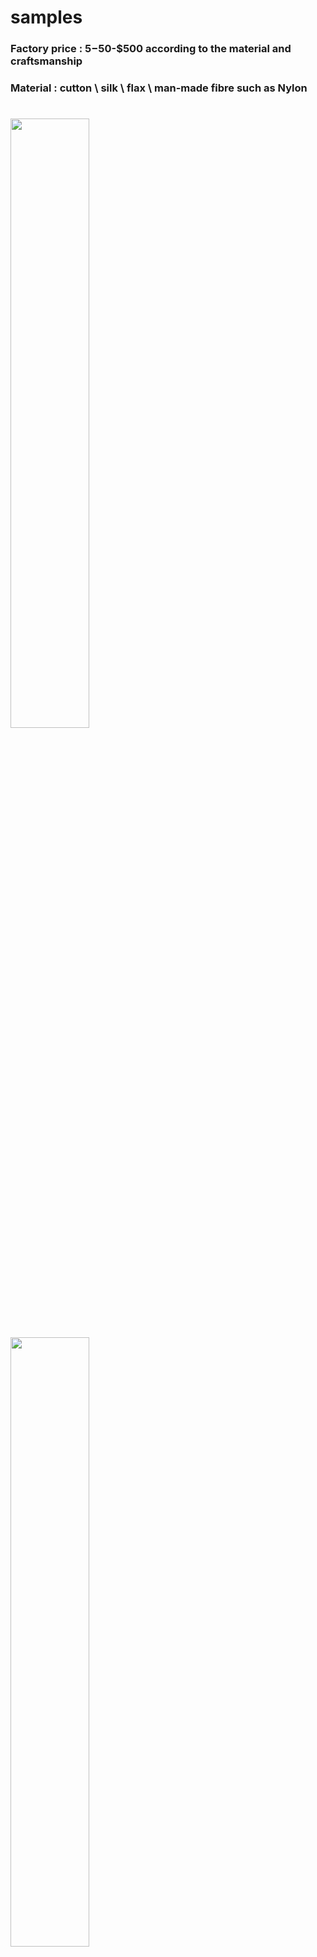 # samples
### Factory price :  $5-$50-$500 according to the material and craftsmanship
### Material : cutton \ silk \ flax \ man-made fibre such as Nylon
#
<img src="https://github.com/buaashupan/clothing/blob/main/skirt/1.jpg" style="width:50%;height:50%;"/>
<img src="https://github.com/buaashupan/clothing/blob/main/skirt/2.jpg" style="width:50%;height:50%;"/>
<img src="https://github.com/buaashupan/clothing/blob/main/skirt/3.jpg" style="width:50%;height:50%;"/>
<img src="https://github.com/buaashupan/clothing/blob/main/skirt/4.jpg" style="width:50%;height:50%;"/>
<img src="https://github.com/buaashupan/clothing/blob/main/skirt/5.jpg" style="width:50%;height:50%;"/>
<img src="https://github.com/buaashupan/clothing/blob/main/skirt/6.jpg" style="width:50%;height:50%;"/>
<img src="https://github.com/buaashupan/clothing/blob/main/skirt/7.jpg" style="width:50%;height:50%;"/>
<img src="https://github.com/buaashupan/clothing/blob/main/skirt/8.jpg" style="width:50%;height:50%;"/>
<img src="https://github.com/buaashupan/clothing/blob/main/skirt/9.jpg" style="width:50%;height:50%;"/>
<img src="https://github.com/buaashupan/clothing/blob/main/skirt/10.jpg" style="width:50%;height:50%;"/>
<img src="https://github.com/buaashupan/clothing/blob/main/skirt/11.jpg" style="width:50%;height:50%;"/>
<img src="https://github.com/buaashupan/clothing/blob/main/skirt/12.jpg" style="width:50%;height:50%;"/>
<img src="https://github.com/buaashupan/clothing/blob/main/skirt/13.jpg" style="width:50%;height:50%;"/>
<img src="https://github.com/buaashupan/clothing/blob/main/skirt/14.jpg" style="width:50%;height:50%;"/>
<img src="https://github.com/buaashupan/clothing/blob/main/skirt/15.jpg" style="width:50%;height:50%;"/>
<img src="https://github.com/buaashupan/clothing/blob/main/skirt/16.jpg" style="width:50%;height:50%;"/>
<img src="https://github.com/buaashupan/clothing/blob/main/skirt/17.jpg" style="width:50%;height:50%;"/>
<img src="https://github.com/buaashupan/clothing/blob/main/skirt/18.jpg" style="width:50%;height:50%;"/>
<img src="https://github.com/buaashupan/clothing/blob/main/skirt/19.jpg" style="width:50%;height:50%;"/>
<img src="https://github.com/buaashupan/clothing/blob/main/skirt/20.jpg" style="width:50%;height:50%;"/>
<img src="https://github.com/buaashupan/clothing/blob/main/skirt/21.jpg" style="width:50%;height:50%;"/>
<img src="https://github.com/buaashupan/clothing/blob/main/skirt/22.jpg" style="width:50%;height:50%;"/>
<img src="https://github.com/buaashupan/clothing/blob/main/skirt/23.jpg" style="width:50%;height:50%;"/>
<img src="https://github.com/buaashupan/clothing/blob/main/skirt/24.jpg" style="width:50%;height:50%;"/>
<img src="https://github.com/buaashupan/clothing/blob/main/skirt/25.jpg" style="width:50%;height:50%;"/>
<img src="https://github.com/buaashupan/clothing/blob/main/skirt/26.jpg" style="width:50%;height:50%;"/>
<img src="https://github.com/buaashupan/clothing/blob/main/skirt/27.jpg" style="width:50%;height:50%;"/>
<img src="https://github.com/buaashupan/clothing/blob/main/skirt/28.jpg" style="width:50%;height:50%;"/>
<img src="https://github.com/buaashupan/clothing/blob/main/skirt/29.jpg" style="width:50%;height:50%;"/>
<img src="https://github.com/buaashupan/clothing/blob/main/skirt/30.jpg" style="width:50%;height:50%;"/>
<img src="https://github.com/buaashupan/clothing/blob/main/skirt/31.jpg" style="width:50%;height:50%;"/>
<img src="https://github.com/buaashupan/clothing/blob/main/skirt/32.jpg" style="width:50%;height:50%;"/>
<img src="https://github.com/buaashupan/clothing/blob/main/skirt/33.jpg" style="width:50%;height:50%;"/>
<img src="https://github.com/buaashupan/clothing/blob/main/skirt/34.jpg" style="width:50%;height:50%;"/>
<img src="https://github.com/buaashupan/clothing/blob/main/skirt/35.jpg" style="width:50%;height:50%;"/>
<img src="https://github.com/buaashupan/clothing/blob/main/skirt/36.jpg" style="width:50%;height:50%;"/>
<img src="https://github.com/buaashupan/clothing/blob/main/skirt/37.jpg" style="width:50%;height:50%;"/>
<img src="https://github.com/buaashupan/clothing/blob/main/skirt/38.jpg" style="width:50%;height:50%;"/>
<img src="https://github.com/buaashupan/clothing/blob/main/skirt/39.jpg" style="width:50%;height:50%;"/>
<img src="https://github.com/buaashupan/clothing/blob/main/skirt/40.jpg" style="width:50%;height:50%;"/>
<img src="https://github.com/buaashupan/clothing/blob/main/skirt/41.jpg" style="width:50%;height:50%;"/>
<img src="https://github.com/buaashupan/clothing/blob/main/skirt/42.jpg" style="width:50%;height:50%;"/>
<img src="https://github.com/buaashupan/clothing/blob/main/skirt/43.jpg" style="width:50%;height:50%;"/>
<img src="https://github.com/buaashupan/clothing/blob/main/skirt/44.jpg" style="width:50%;height:50%;"/>
<img src="https://github.com/buaashupan/clothing/blob/main/skirt/45.jpg" style="width:50%;height:50%;"/>
<img src="https://github.com/buaashupan/clothing/blob/main/skirt/46.jpg" style="width:50%;height:50%;"/>
<img src="https://github.com/buaashupan/clothing/blob/main/skirt/47.jpg" style="width:50%;height:50%;"/>
<img src="https://github.com/buaashupan/clothing/blob/main/skirt/48.jpg" style="width:50%;height:50%;"/>
<img src="https://github.com/buaashupan/clothing/blob/main/skirt/49.jpg" style="width:50%;height:50%;"/>
<img src="https://github.com/buaashupan/clothing/blob/main/skirt/50.jpg" style="width:50%;height:50%;"/>
<img src="https://github.com/buaashupan/clothing/blob/main/skirt/51.jpg" style="width:50%;height:50%;"/>
<img src="https://github.com/buaashupan/clothing/blob/main/skirt/52.jpg" style="width:50%;height:50%;"/>
<img src="https://github.com/buaashupan/clothing/blob/main/skirt/53.jpg" style="width:50%;height:50%;"/>
<img src="https://github.com/buaashupan/clothing/blob/main/skirt/54.jpg" style="width:50%;height:50%;"/>
<img src="https://github.com/buaashupan/clothing/blob/main/skirt/55.jpg" style="width:50%;height:50%;"/>
<img src="https://github.com/buaashupan/clothing/blob/main/skirt/56.jpg" style="width:50%;height:50%;"/>
<img src="https://github.com/buaashupan/clothing/blob/main/skirt/57.jpg" style="width:50%;height:50%;"/>
<img src="https://github.com/buaashupan/clothing/blob/main/skirt/58.jpg" style="width:50%;height:50%;"/>
<img src="https://github.com/buaashupan/clothing/blob/main/skirt/59.jpg" style="width:50%;height:50%;"/>
<img src="https://github.com/buaashupan/clothing/blob/main/skirt/60.jpg" style="width:50%;height:50%;"/>
<img src="https://github.com/buaashupan/clothing/blob/main/skirt/61.jpg" style="width:50%;height:50%;"/>
<img src="https://github.com/buaashupan/clothing/blob/main/skirt/62.jpg" style="width:50%;height:50%;"/>
<img src="https://github.com/buaashupan/clothing/blob/main/skirt/63.jpg" style="width:50%;height:50%;"/>
<img src="https://github.com/buaashupan/clothing/blob/main/skirt/64.jpg" style="width:50%;height:50%;"/>
<img src="https://github.com/buaashupan/clothing/blob/main/skirt/65.jpg" style="width:50%;height:50%;"/>
<img src="https://github.com/buaashupan/clothing/blob/main/skirt/66.jpg" style="width:50%;height:50%;"/>
<img src="https://github.com/buaashupan/clothing/blob/main/skirt/67.jpg" style="width:50%;height:50%;"/>
<img src="https://github.com/buaashupan/clothing/blob/main/skirt/68.jpg" style="width:50%;height:50%;"/>
<img src="https://github.com/buaashupan/clothing/blob/main/skirt/69.jpg" style="width:50%;height:50%;"/>
<img src="https://github.com/buaashupan/clothing/blob/main/skirt/70.jpg" style="width:50%;height:50%;"/>
<img src="https://github.com/buaashupan/clothing/blob/main/skirt/71.jpg" style="width:50%;height:50%;"/>
<img src="https://github.com/buaashupan/clothing/blob/main/skirt/72.jpg" style="width:50%;height:50%;"/>
<img src="https://github.com/buaashupan/clothing/blob/main/skirt/73.jpg" style="width:50%;height:50%;"/>
<img src="https://github.com/buaashupan/clothing/blob/main/skirt/74.jpg" style="width:50%;height:50%;"/>
<img src="https://github.com/buaashupan/clothing/blob/main/skirt/75.jpg" style="width:50%;height:50%;"/>
<img src="https://github.com/buaashupan/clothing/blob/main/skirt/76.jpg" style="width:50%;height:50%;"/>
<img src="https://github.com/buaashupan/clothing/blob/main/skirt/77.jpg" style="width:50%;height:50%;"/>
<img src="https://github.com/buaashupan/clothing/blob/main/skirt/78.jpg" style="width:50%;height:50%;"/>
<img src="https://github.com/buaashupan/clothing/blob/main/skirt/79.jpg" style="width:50%;height:50%;"/>
<img src="https://github.com/buaashupan/clothing/blob/main/skirt/80.jpg" style="width:50%;height:50%;"/>
<img src="https://github.com/buaashupan/clothing/blob/main/skirt/81.jpg" style="width:50%;height:50%;"/>
<img src="https://github.com/buaashupan/clothing/blob/main/skirt/82.jpg" style="width:50%;height:50%;"/>
<img src="https://github.com/buaashupan/clothing/blob/main/skirt/83.jpg" style="width:50%;height:50%;"/>
<img src="https://github.com/buaashupan/clothing/blob/main/skirt/84.jpg" style="width:50%;height:50%;"/>
<img src="https://github.com/buaashupan/clothing/blob/main/skirt/85.jpg" style="width:50%;height:50%;"/>
<img src="https://github.com/buaashupan/clothing/blob/main/skirt/86.jpg" style="width:50%;height:50%;"/>
<img src="https://github.com/buaashupan/clothing/blob/main/skirt/87.jpg" style="width:50%;height:50%;"/>
<img src="https://github.com/buaashupan/clothing/blob/main/skirt/88.jpg" style="width:50%;height:50%;"/>
<img src="https://github.com/buaashupan/clothing/blob/main/skirt/89.jpg" style="width:50%;height:50%;"/>
<img src="https://github.com/buaashupan/clothing/blob/main/skirt/90.jpg" style="width:50%;height:50%;"/>
<img src="https://github.com/buaashupan/clothing/blob/main/skirt/91.jpg" style="width:50%;height:50%;"/>
<img src="https://github.com/buaashupan/clothing/blob/main/skirt/92.jpg" style="width:50%;height:50%;"/>
<img src="https://github.com/buaashupan/clothing/blob/main/skirt/93.jpg" style="width:50%;height:50%;"/>
<img src="https://github.com/buaashupan/clothing/blob/main/skirt/94.jpg" style="width:50%;height:50%;"/>
<img src="https://github.com/buaashupan/clothing/blob/main/skirt/95.jpg" style="width:50%;height:50%;"/>
<img src="https://github.com/buaashupan/clothing/blob/main/skirt/96.jpg" style="width:50%;height:50%;"/>
<img src="https://github.com/buaashupan/clothing/blob/main/skirt/97.jpg" style="width:50%;height:50%;"/>
<img src="https://github.com/buaashupan/clothing/blob/main/skirt/98.jpg" style="width:50%;height:50%;"/>
<img src="https://github.com/buaashupan/clothing/blob/main/skirt/99.jpg" style="width:50%;height:50%;"/>
<img src="https://github.com/buaashupan/clothing/blob/main/skirt/100.jpg" style="width:50%;height:50%;"/>
<img src="https://github.com/buaashupan/clothing/blob/main/skirt/101.jpg" style="width:50%;height:50%;"/>
<img src="https://github.com/buaashupan/clothing/blob/main/skirt/102.jpg" style="width:50%;height:50%;"/>
<img src="https://github.com/buaashupan/clothing/blob/main/skirt/103.jpg" style="width:50%;height:50%;"/>
<img src="https://github.com/buaashupan/clothing/blob/main/skirt/104.jpg" style="width:50%;height:50%;"/>
<img src="https://github.com/buaashupan/clothing/blob/main/skirt/105.jpg" style="width:50%;height:50%;"/>
<img src="https://github.com/buaashupan/clothing/blob/main/skirt/106.jpg" style="width:50%;height:50%;"/>
<img src="https://github.com/buaashupan/clothing/blob/main/skirt/107.jpg" style="width:50%;height:50%;"/>
<img src="https://github.com/buaashupan/clothing/blob/main/skirt/108.jpg" style="width:50%;height:50%;"/>
<img src="https://github.com/buaashupan/clothing/blob/main/skirt/109.jpg" style="width:50%;height:50%;"/>
<img src="https://github.com/buaashupan/clothing/blob/main/skirt/110.jpg" style="width:50%;height:50%;"/>
<img src="https://github.com/buaashupan/clothing/blob/main/skirt/111.jpg" style="width:50%;height:50%;"/>
<img src="https://github.com/buaashupan/clothing/blob/main/skirt/112.jpg" style="width:50%;height:50%;"/>
<img src="https://github.com/buaashupan/clothing/blob/main/skirt/113.jpg" style="width:50%;height:50%;"/>
<img src="https://github.com/buaashupan/clothing/blob/main/skirt/114.jpg" style="width:50%;height:50%;"/>
<img src="https://github.com/buaashupan/clothing/blob/main/skirt/115.jpg" style="width:50%;height:50%;"/>
<img src="https://github.com/buaashupan/clothing/blob/main/skirt/116.jpg" style="width:50%;height:50%;"/>
<img src="https://github.com/buaashupan/clothing/blob/main/skirt/117.jpg" style="width:50%;height:50%;"/>
<img src="https://github.com/buaashupan/clothing/blob/main/skirt/118.jpg" style="width:50%;height:50%;"/>
<img src="https://github.com/buaashupan/clothing/blob/main/skirt/119.jpg" style="width:50%;height:50%;"/>
<img src="https://github.com/buaashupan/clothing/blob/main/skirt/120.jpg" style="width:50%;height:50%;"/>
<img src="https://github.com/buaashupan/clothing/blob/main/skirt/121.jpg" style="width:50%;height:50%;"/>
<img src="https://github.com/buaashupan/clothing/blob/main/skirt/122.jpg" style="width:50%;height:50%;"/>
<img src="https://github.com/buaashupan/clothing/blob/main/skirt/123.jpg" style="width:50%;height:50%;"/>
<img src="https://github.com/buaashupan/clothing/blob/main/skirt/124.jpg" style="width:50%;height:50%;"/>
<img src="https://github.com/buaashupan/clothing/blob/main/skirt/125.jpg" style="width:50%;height:50%;"/>
<img src="https://github.com/buaashupan/clothing/blob/main/skirt/126.jpg" style="width:50%;height:50%;"/>
<img src="https://github.com/buaashupan/clothing/blob/main/skirt/127.jpg" style="width:50%;height:50%;"/>
<img src="https://github.com/buaashupan/clothing/blob/main/skirt/128.jpg" style="width:50%;height:50%;"/>
<img src="https://github.com/buaashupan/clothing/blob/main/skirt/129.jpg" style="width:50%;height:50%;"/>
<img src="https://github.com/buaashupan/clothing/blob/main/skirt/130.jpg" style="width:50%;height:50%;"/>
<img src="https://github.com/buaashupan/clothing/blob/main/skirt/131.jpg" style="width:50%;height:50%;"/>
<img src="https://github.com/buaashupan/clothing/blob/main/skirt/132.jpg" style="width:50%;height:50%;"/>
<img src="https://github.com/buaashupan/clothing/blob/main/skirt/133.jpg" style="width:50%;height:50%;"/>
<img src="https://github.com/buaashupan/clothing/blob/main/skirt/134.jpg" style="width:50%;height:50%;"/>
<img src="https://github.com/buaashupan/clothing/blob/main/skirt/135.jpg" style="width:50%;height:50%;"/>
<img src="https://github.com/buaashupan/clothing/blob/main/skirt/136.jpg" style="width:50%;height:50%;"/>
<img src="https://github.com/buaashupan/clothing/blob/main/skirt/137.jpg" style="width:50%;height:50%;"/>
<img src="https://github.com/buaashupan/clothing/blob/main/skirt/138.jpg" style="width:50%;height:50%;"/>
<img src="https://github.com/buaashupan/clothing/blob/main/skirt/139.jpg" style="width:50%;height:50%;"/>


<img src="https://github.com/buaashupan/clothing/blob/main/man_t_shirt/1.jpg" style="width:50%;height:50%;"/>
<img src="https://github.com/buaashupan/clothing/blob/main/man_t_shirt/2.jpg" style="width:50%;height:50%;"/>
<img src="https://github.com/buaashupan/clothing/blob/main/man_t_shirt/3.jpg" style="width:50%;height:50%;"/>
<img src="https://github.com/buaashupan/clothing/blob/main/man_t_shirt/4.jpg" style="width:50%;height:50%;"/>
<img src="https://github.com/buaashupan/clothing/blob/main/man_t_shirt/5.jpg" style="width:50%;height:50%;"/>
<img src="https://github.com/buaashupan/clothing/blob/main/man_t_shirt/6.jpg" style="width:50%;height:50%;"/>
<img src="https://github.com/buaashupan/clothing/blob/main/man_t_shirt/7.jpg" style="width:50%;height:50%;"/>
<img src="https://github.com/buaashupan/clothing/blob/main/man_t_shirt/8.jpg" style="width:50%;height:50%;"/>
<img src="https://github.com/buaashupan/clothing/blob/main/man_t_shirt/9.jpg" style="width:50%;height:50%;"/>
<img src="https://github.com/buaashupan/clothing/blob/main/man_t_shirt/10.jpg" style="width:50%;height:50%;"/>
<img src="https://github.com/buaashupan/clothing/blob/main/man_t_shirt/11.jpg" style="width:50%;height:50%;"/>
<img src="https://github.com/buaashupan/clothing/blob/main/man_t_shirt/12.jpg" style="width:50%;height:50%;"/>
<img src="https://github.com/buaashupan/clothing/blob/main/man_t_shirt/13.jpg" style="width:50%;height:50%;"/>
<img src="https://github.com/buaashupan/clothing/blob/main/man_t_shirt/14.jpg" style="width:50%;height:50%;"/>
<img src="https://github.com/buaashupan/clothing/blob/main/man_t_shirt/15.jpg" style="width:50%;height:50%;"/>


<img src="https://github.com/buaashupan/clothing/blob/main/man_trousers/1.png" style="width:50%;height:50%;"/> <img src="https://github.com/buaashupan/clothing/blob/main/man_trousers/2.png" style="width:50%;height:50%;"/>
<img src="https://github.com/buaashupan/clothing/blob/main/man_trousers/3.png" style="width:50%;height:50%;"/> <img src="https://github.com/buaashupan/clothing/blob/main/man_trousers/4.png" style="width:50%;height:50%;"/>
<img src="https://github.com/buaashupan/clothing/blob/main/man_trousers/5.png" style="width:50%;height:50%;"/> <img src="https://github.com/buaashupan/clothing/blob/main/man_trousers/6.png" style="width:50%;height:50%;"/>
<img src="https://github.com/buaashupan/clothing/blob/main/man_trousers/7.png" style="width:50%;height:50%;"/> <img src="https://github.com/buaashupan/clothing/blob/main/man_trousers/8.png" style="width:50%;height:50%;"/>
<img src="https://github.com/buaashupan/clothing/blob/main/man_trousers/9.png" style="width:50%;height:50%;"/> <img src="https://github.com/buaashupan/clothing/blob/main/man_trousers/10.png" style="width:50%;height:50%;"/>
<img src="https://github.com/buaashupan/clothing/blob/main/man_trousers/11.png" style="width:50%;height:50%;"/> <img src="https://github.com/buaashupan/clothing/blob/main/man_trousers/12.png" style="width:50%;height:50%;"/>
<img src="https://github.com/buaashupan/clothing/blob/main/man_trousers/13.png" style="width:50%;height:50%;"/> <img src="https://github.com/buaashupan/clothing/blob/main/man_trousers/14.png" style="width:50%;height:50%;"/>
<img src="https://github.com/buaashupan/clothing/blob/main/man_trousers/15.png" style="width:50%;height:50%;"/> <img src="https://github.com/buaashupan/clothing/blob/main/man_trousers/16.png" style="width:50%;height:50%;"/>
<img src="https://github.com/buaashupan/clothing/blob/main/man_trousers/17.png" style="width:50%;height:50%;"/> <img src="https://github.com/buaashupan/clothing/blob/main/man_trousers/18.png" style="width:50%;height:50%;"/>
<img src="https://github.com/buaashupan/clothing/blob/main/man_trousers/19.png" style="width:50%;height:50%;"/> <img src="https://github.com/buaashupan/clothing/blob/main/man_trousers/20.png" style="width:50%;height:50%;"/>
<img src="https://github.com/buaashupan/clothing/blob/main/man_trousers/21.png" style="width:50%;height:50%;"/> <img src="https://github.com/buaashupan/clothing/blob/main/man_trousers/22.png" style="width:50%;height:50%;"/>
<img src="https://github.com/buaashupan/clothing/blob/main/man_trousers/23.png" style="width:50%;height:50%;"/> <img src="https://github.com/buaashupan/clothing/blob/main/man_trousers/24.png" style="width:50%;height:50%;"/>
<img src="https://github.com/buaashupan/clothing/blob/main/man_trousers/25.png" style="width:50%;height:50%;"/> <img src="https://github.com/buaashupan/clothing/blob/main/man_trousers/26.png" style="width:50%;height:50%;"/>
<img src="https://github.com/buaashupan/clothing/blob/main/man_trousers/27.png" style="width:50%;height:50%;"/> <img src="https://github.com/buaashupan/clothing/blob/main/man_trousers/28.png" style="width:50%;height:50%;"/>
<img src="https://github.com/buaashupan/clothing/blob/main/man_trousers/29.png" style="width:50%;height:50%;"/> <img src="https://github.com/buaashupan/clothing/blob/main/man_trousers/30.png" style="width:50%;height:50%;"/>
<img src="https://github.com/buaashupan/clothing/blob/main/man_trousers/31.png" style="width:50%;height:50%;"/> <img src="https://github.com/buaashupan/clothing/blob/main/man_trousers/32.png" style="width:50%;height:50%;"/>
<img src="https://github.com/buaashupan/clothing/blob/main/man_trousers/33.png" style="width:50%;height:50%;"/> <img src="https://github.com/buaashupan/clothing/blob/main/man_trousers/34.png" style="width:50%;height:50%;"/>
<img src="https://github.com/buaashupan/clothing/blob/main/man_trousers/35.png" style="width:50%;height:50%;"/> <img src="https://github.com/buaashupan/clothing/blob/main/man_trousers/36.png" style="width:50%;height:50%;"/>
<img src="https://github.com/buaashupan/clothing/blob/main/man_trousers/37.png" style="width:50%;height:50%;"/> <img src="https://github.com/buaashupan/clothing/blob/main/man_trousers/38.png" style="width:50%;height:50%;"/>
<img src="https://github.com/buaashupan/clothing/blob/main/man_trousers/39.png" style="width:50%;height:50%;"/> <img src="https://github.com/buaashupan/clothing/blob/main/man_trousers/40.png" style="width:50%;height:50%;"/>
<img src="https://github.com/buaashupan/clothing/blob/main/man_trousers/41.png" style="width:50%;height:50%;"/> <img src="https://github.com/buaashupan/clothing/blob/main/man_trousers/42.png" style="width:50%;height:50%;"/>
<img src="https://github.com/buaashupan/clothing/blob/main/man_trousers/43.png" style="width:50%;height:50%;"/> <img src="https://github.com/buaashupan/clothing/blob/main/man_trousers/44.png" style="width:50%;height:50%;"/>
<img src="https://github.com/buaashupan/clothing/blob/main/man_trousers/45.png" style="width:50%;height:50%;"/> <img src="https://github.com/buaashupan/clothing/blob/main/man_trousers/46.png" style="width:50%;height:50%;"/>
<img src="https://github.com/buaashupan/clothing/blob/main/man_trousers/47.png" style="width:50%;height:50%;"/> <img src="https://github.com/buaashupan/clothing/blob/main/man_trousers/48.png" style="width:50%;height:50%;"/>
<img src="https://github.com/buaashupan/clothing/blob/main/man_trousers/49.png" style="width:50%;height:50%;"/> <img src="https://github.com/buaashupan/clothing/blob/main/man_trousers/50.png" style="width:50%;height:50%;"/>
<img src="https://github.com/buaashupan/clothing/blob/main/man_trousers/51.png" style="width:50%;height:50%;"/> <img src="https://github.com/buaashupan/clothing/blob/main/man_trousers/52.png" style="width:50%;height:50%;"/>
<img src="https://github.com/buaashupan/clothing/blob/main/man_trousers/53.png" style="width:50%;height:50%;"/> <img src="https://github.com/buaashupan/clothing/blob/main/man_trousers/54.png" style="width:50%;height:50%;"/>
<img src="https://github.com/buaashupan/clothing/blob/main/man_trousers/55.png" style="width:50%;height:50%;"/> <img src="https://github.com/buaashupan/clothing/blob/main/man_trousers/56.png" style="width:50%;height:50%;"/>
<img src="https://github.com/buaashupan/clothing/blob/main/man_trousers/57.png" style="width:50%;height:50%;"/> <img src="https://github.com/buaashupan/clothing/blob/main/man_trousers/58.png" style="width:50%;height:50%;"/>
<img src="https://github.com/buaashupan/clothing/blob/main/man_trousers/59.png" style="width:50%;height:50%;"/> <img src="https://github.com/buaashupan/clothing/blob/main/man_trousers/60.png" style="width:50%;height:50%;"/>
<img src="https://github.com/buaashupan/clothing/blob/main/man_trousers/61.png" style="width:50%;height:50%;"/> <img src="https://github.com/buaashupan/clothing/blob/main/man_trousers/62.png" style="width:50%;height:50%;"/>
<img src="https://github.com/buaashupan/clothing/blob/main/man_trousers/63.png" style="width:50%;height:50%;"/> <img src="https://github.com/buaashupan/clothing/blob/main/man_trousers/64.png" style="width:50%;height:50%;"/>
<img src="https://github.com/buaashupan/clothing/blob/main/man_trousers/65.png" style="width:50%;height:50%;"/> <img src="https://github.com/buaashupan/clothing/blob/main/man_trousers/66.png" style="width:50%;height:50%;"/>
<img src="https://github.com/buaashupan/clothing/blob/main/man_trousers/67.png" style="width:50%;height:50%;"/> <img src="https://github.com/buaashupan/clothing/blob/main/man_trousers/68.png" style="width:50%;height:50%;"/>
<img src="https://github.com/buaashupan/clothing/blob/main/man_trousers/69.png" style="width:50%;height:50%;"/> <img src="https://github.com/buaashupan/clothing/blob/main/man_trousers/70.png" style="width:50%;height:50%;"/>
<img src="https://github.com/buaashupan/clothing/blob/main/man_trousers/71.png" style="width:50%;height:50%;"/> <img src="https://github.com/buaashupan/clothing/blob/main/man_trousers/72.png" style="width:50%;height:50%;"/>
<img src="https://github.com/buaashupan/clothing/blob/main/man_trousers/73.png" style="width:50%;height:50%;"/> <img src="https://github.com/buaashupan/clothing/blob/main/man_trousers/74.png" style="width:50%;height:50%;"/>
<img src="https://github.com/buaashupan/clothing/blob/main/man_trousers/75.png" style="width:50%;height:50%;"/> <img src="https://github.com/buaashupan/clothing/blob/main/man_trousers/76.png" style="width:50%;height:50%;"/>
<img src="https://github.com/buaashupan/clothing/blob/main/man_trousers/77.png" style="width:50%;height:50%;"/> <img src="https://github.com/buaashupan/clothing/blob/main/man_trousers/78.png" style="width:50%;height:50%;"/>
